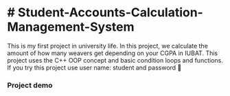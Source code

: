 <h1># Student-Accounts-Calculation-Management-System </h1>
This is my first project in university life. In this project, we calculate the amount of how many weavers get depending on your CGPA in IUBAT. This project uses the C++ OOP concept and basic condition loops and functions.  If you try this project use user name: student and password 🔢
<h3>Project demo </h3
![2](https://github.com/Shahriar445/Student-Accounts-Calculation-Management-System/assets/91280914/73385f61-795a-426a-b99e-0fce7992bb8c)
![1](https://github.com/Shahriar445/Student-Accounts-Calculation-Management-System/assets/91280914/0b2dd6cf-c2da-4292-87e4-3010a92b255d)
